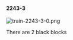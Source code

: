 #### 2243-3
![train-2243-3-0.png](https://github.com/lil-lab/nlvr/raw/master/nlvr/train/images/4/train-2243-3-0.png "train-2243-3-0.png")

There are 2 black blocks